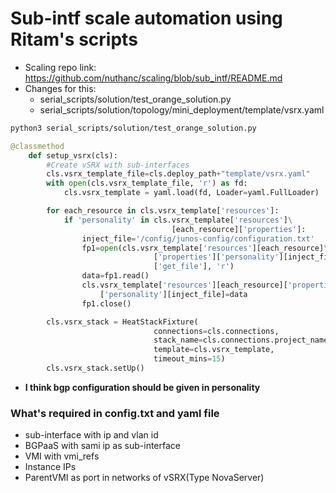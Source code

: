 # Sub-intf scale automation using Ritam's scripts

* Scaling repo link: https://github.com/nuthanc/scaling/blob/sub_intf/README.md
* Changes for this:
  * serial_scripts/solution/test_orange_solution.py
  * serial_scripts/solution/topology/mini_deployment/template/vsrx.yaml
```sh
python3 serial_scripts/solution/test_orange_solution.py
```
```py
@classmethod
    def setup_vsrx(cls):
        #Create vSRX with sub-interfaces
        cls.vsrx_template_file=cls.deploy_path+"template/vsrx.yaml"
        with open(cls.vsrx_template_file, 'r') as fd:
            cls.vsrx_template = yaml.load(fd, Loader=yaml.FullLoader)

        for each_resource in cls.vsrx_template['resources']:
            if 'personality' in cls.vsrx_template['resources']\
                                    [each_resource]['properties']:
                inject_file='/config/junos-config/configuration.txt'
                fp1=open(cls.vsrx_template['resources'][each_resource]\
                                ['properties']['personality'][inject_file]\
                                ['get_file'], 'r')
                data=fp1.read()
                cls.vsrx_template['resources'][each_resource]['properties']\
                    ['personality'][inject_file]=data
                fp1.close()

        cls.vsrx_stack = HeatStackFixture(
                                connections=cls.connections,
                                stack_name=cls.connections.project_name+'_vsrx_scale',
                                template=cls.vsrx_template,
                                timeout_mins=15)
        cls.vsrx_stack.setUp()
```
* **I think bgp configuration should be given in personality**

### What's required in config.txt and yaml file
* sub-interface with ip and vlan id
* BGPaaS with sami ip as sub-interface
* VMI with vmi_refs
* Instance IPs
* ParentVMI as port in networks of vSRX(Type NovaServer)
